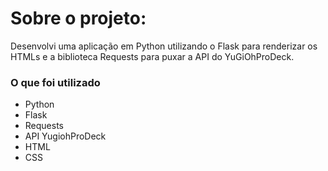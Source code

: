 <h1>Sobre o projeto:</h1>
<p>Desenvolvi uma aplicação em Python utilizando o Flask para renderizar os HTMLs e a biblioteca Requests para puxar a API do YuGiOhProDeck.</p>
<h3>O que foi utilizado</h3>
<ul>
  <li>Python</li>
  <li>Flask</li>
  <li>Requests</li>
  <li>API YugiohProDeck</li>
  <li>HTML</li>
  <li>CSS</li>
</ul>
